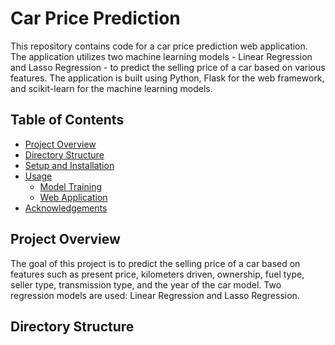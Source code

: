 # Car Price Prediction

This repository contains code for a car price prediction web application. The application utilizes two machine learning models - Linear Regression and Lasso Regression - to predict the selling price of a car based on various features. The application is built using Python, Flask for the web framework, and scikit-learn for the machine learning models.

## Table of Contents

- [Project Overview](#project-overview)
- [Directory Structure](#directory-structure)
- [Setup and Installation](#setup-and-installation)
- [Usage](#usage)
  - [Model Training](#model-training)
  - [Web Application](#web-application)
- [Acknowledgements](#acknowledgements)

## Project Overview

The goal of this project is to predict the selling price of a car based on features such as present price, kilometers driven, ownership, fuel type, seller type, transmission type, and the year of the car model. Two regression models are used: Linear Regression and Lasso Regression.

## Directory Structure
